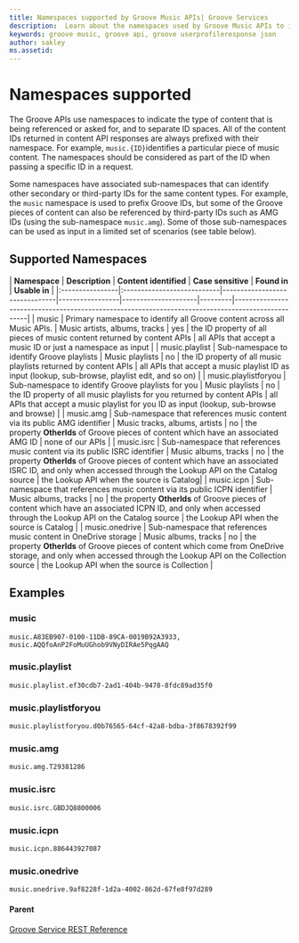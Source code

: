 ```yaml
---
title: Namespaces supported by Groove Music APIs| Groove Services
description:  Learn about the namespaces used by Groove Music APIs to indicate type of content delivered.
keywords: groove music, groove api, groove userprofileresponse json
author: sakley
ms.assetid: 
---
```


# Namespaces supported
The Groove APIs use namespaces to indicate the type of content that is being referenced or asked for, and to separate ID spaces. All of the content IDs returned in content API responses are always prefixed with their namespace. For example, ``` music.{ID} ```identifies a particular piece of music content. The namespaces should be considered as part of the ID when passing a specific ID in a request.

Some namespaces have associated sub-namespaces that can identify other secondary or third-party IDs for the same content types. For example, the ```music``` namespace is used to prefix Groove IDs, but some of the Groove pieces of content can also be referenced by third-party IDs such as AMG IDs (using the sub-namespace ```music.amg```). Some of those sub-namespaces can be used as input in a limited set of scenarios (see table below).

## Supported Namespaces

| **Namespace**  | **Description**     | **Content identified**    | **Case sensitive** | **Found in**   | **Usable in** |
|:----------------|:---------------------------|-------------------------------|-----------------|---------------------|---------|--------------------------------------------------------------------------------------------------|
| music          | Primary namespace to identify all Groove content across all Music APIs.    | Music artists, albums, tracks  | yes                 | the ID property of all pieces of music content returned by content APIs  | all APIs that accept a music ID or just a namespace as input                                     |
| music.playlist | Sub-namespace to identify Groove playlists                                 | Music playlists                     | no                  | the ID property of all music playlists returned by content APIs                                                                                             | all APIs that accept a music playlist ID as input (lookup, sub-browse, playlist edit, and so on) |
| music.playlistforyou | Sub-namespace to identify Groove playlists for you                   | Music playlists                     | no                  | the ID property of all music playlists for you returned by content APIs                                                                                     | all APIs that accept a music playlist for you ID as input (lookup, sub-browse and browse)        |
| music.amg      | Sub-namespace that references music content via its public AMG identifier  | Music tracks, albums, artists  | no                  | the property **OtherIds** of Groove pieces of content which have an associated AMG ID    | none of our APIs |
| music.isrc     | Sub-namespace that references music content via its public ISRC identifier | Music albums, tracks                                                   | no                  | the property **OtherIds** of Groove pieces of content which have an associated ISRC ID, and only when accessed through the Lookup API on the Catalog source | the Lookup API when the source is Catalog|
| music.icpn     | Sub-namespace that references music content via its public ICPN identifier | Music albums, tracks                                                                 | no                  | the property **OtherIds** of Groove pieces of content which have an associated ICPN ID, and only when accessed through the Lookup API on the Catalog source | the Lookup API when the source is Catalog                                                        |
| music.onedrive | Sub-namespace that references music content in OneDrive storage            | Music albums, tracks                                     | no                  | the property **OtherIds** of Groove pieces of content which come from OneDrive storage, and only when accessed through the Lookup API on the Collection source | the Lookup API when the source is Collection                                                        |

## Examples

### music
```
music.A83EB907-0100-11DB-89CA-0019B92A3933,        music.AQQfoAnP2FoMuUGhob9VNyDIRAe5PqgAAQ
```

### music.playlist
```
music.playlist.ef30cdb7-2ad1-404b-9478-8fdc89ad35f0 
```

### music.playlistforyou
```
music.playlistforyou.d0b76565-64cf-42a8-bdba-3f8678392f99 
```

### music.amg

```
music.amg.T29381286 
``` 

### music.isrc
```
music.isrc.GBDJQ8800006  
``` 

### music.icpn
```
music.icpn.886443927087  
```

### music.onedrive
```
music.onedrive.9af8228f-1d2a-4002-862d-67fe8f97d289  
```

#### Parent
[Groove Service REST Reference](overview.md)
